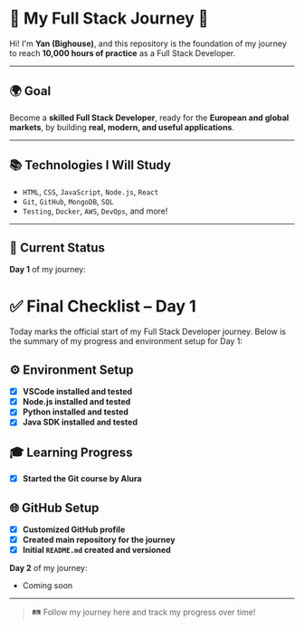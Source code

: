 # 🧭 My Full Stack Journey 🚀

Hi! I'm **Yan (Bighouse)**, and this repository is the foundation of my journey to reach **10,000 hours of practice** as a Full Stack Developer.

---

## 🌍 Goal

Become a **skilled Full Stack Developer**, ready for the **European and global markets**, by building **real, modern, and useful applications**.

---

## 📚 Technologies I Will Study

- `HTML`, `CSS`, `JavaScript`, `Node.js`, `React`
- `Git`, `GitHub`, `MongoDB`, `SQL`
- `Testing`, `Docker`, `AWS`, `DevOps`, and more!

---

## 📆 Current Status

**Day 1** of my journey:  
# ✅ Final Checklist – Day 1
Today marks the official start of my Full Stack Developer journey. Below is the summary of my progress and environment setup for Day 1:
## ⚙️ Environment Setup
- [x] **VSCode installed and tested**
- [x] **Node.js installed and tested**
- [x] **Python installed and tested**
- [x] **Java SDK installed and tested**
## 🎓 Learning Progress
- [x] **Started the Git course by Alura**
## 🌐 GitHub Setup
- [x] **Customized GitHub profile**
- [x] **Created main repository for the journey**
- [x] **Initial `README.md` created and versioned**

**Day 2** of my journey:
* Coming soon
---

> 🛤️ Follow my journey here and track my progress over time!
